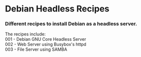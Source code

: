 # Debian Headless Recipes
### Different recipes to install Debian as a headless server. 

The recipes include:<br>
001 - Debian GNU Core Headless Server<br>
002 - Web Server using Busybox's httpd<br>
003 - File Server using SAMBA<br>
